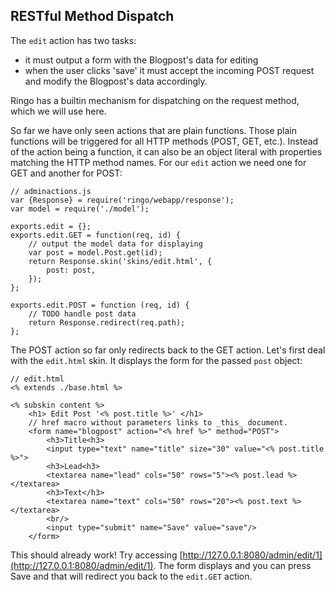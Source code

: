 RESTful Method Dispatch
-------------------------------

The `edit` action has two tasks: 

  * it must output a form with the Blogpost's data for editing
  * when the user clicks 'save' it must accept the incoming POST request and modify the Blogpost's data accordingly.

Ringo has a builtin mechanism for dispatching on the request method, which we will use here.

So far we have only seen actions that are plain functions. Those plain functions will be triggered for all HTTP methods (POST, GET, etc.). Instead of the action being a function, it can also be an object literal with properties matching the HTTP method names. For our `edit` action we need one for GET and another for POST:

    // adminactions.js
    var {Response} = require('ringo/webapp/response');
    var model = require('./model');

    exports.edit = {};
    exports.edit.GET = function(req, id) {
        // output the model data for displaying
        var post = model.Post.get(id);
        return Response.skin('skins/edit.html', {
            post: post,
        });
    };

    exports.edit.POST = function (req, id) {
        // TODO handle post data
        return Response.redirect(req.path);
    };

The POST action so far only redirects back to the GET action. Let's first deal with the `edit.html` skin. It displays the form for the passed `post` object:

    // edit.html
    <% extends ./base.html %>

    <% subskin content %>
        <h1> Edit Post '<% post.title %>' </h1>
        // href macro without parameters links to _this_ document.
        <form name="blogpost" action="<% href %>" method="POST">
            <h3>Title<h3>
            <input type="text" name="title" size="30" value="<% post.title %>">
            <h3>Lead<h3>
            <textarea name="lead" cols="50" rows="5"><% post.lead %></textarea>
            <h3>Text</h3>
            <textarea name="text" cols="50" rows="20"><% post.text %></textarea>
            <br/>
            <input type="submit" name="Save" value="save"/>
        </form>

This should already work! Try accessing [http://127.0.0.1:8080/admin/edit/1](http://127.0.0.1:8080/admin/edit/1). The form displays and you can press Save and that will redirect you back to the `edit.GET` action.


